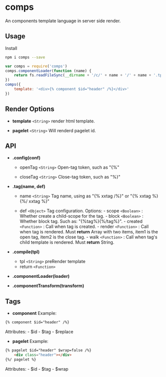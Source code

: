 # comps
An components template language in server side render.

## Usage

Install
```bash
npm i comps --save
```

```js
var comps = require('comps')
comps.componentLoader(function (name) {
    return fs.readFileSync(__dirname + '/c/' + name + '/' + name + '.tpl')
})
comps({
    template: '<div>{% component $id="header" /%}</div>'
})
```

## Render Options

- **template** `<String>`
    render html template.

- **pagelet** `<String>`
    Will renderd pagelet id.

## API

- **.config(conf)**
    * openTag `<String>` 
        Open-tag token, such as "{%"

    * closeTag `<String>` 
        Close-tag token, such as "%}"

- **.tag(name, def)**
    * name `<String>`
        Tag name, using as "{% xxtag /%}" or "{% xxtag %}{%/ xxtag %}"

    * def `<Object>`
        Tag configuration. Options:
            - scope   `<Boolean>`  : Whether create a child-scope for the tag.
            - block   `<Boolean>`  : Whether block tag. Such as: "{%tag%}{%/tag%}".
            - created `<Function>` : Call when tag is created.
            - render  `<Function>` : Call when tag is rendered. Must **return** Array with two items, item1 is the open tag, item2 is the close tag. 
            - walk    `<Function>` : Call when tag's child template is rendered. Must **return** String.

- **.compile(tpl)**
    * tpl `<String>`
        preRender template
    * return `<Function>`

- **.componentLoader(loader)**

- **.componentTransform(transform)**

## Tags

- **component**
Example:

```html
{% component $id="header" /%}
```

Attributes:
    - $id
    - $tag
    - $replace

- **pagelet**
Example:

```html
{% pagelet $id="header" $wrap=false /%}
    <div class="header"></div>
{%/ pagelet %}
```

Attributes:
    - $id
    - $tag
    - $wrap